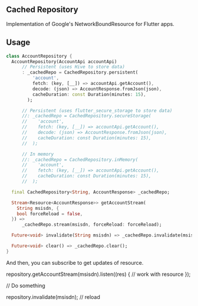 ## Cached Repository

Implementation of Google's NetworkBoundResource for Flutter apps.

## Usage

```dart
class AccountRepository {
  AccountRepository(AccountApi accountApi)
      // Persistent (uses Hive to store data)
      : _cachedRepo = CachedRepository.persistent(
          'account',
          fetch: (key, [__]) => accountApi.getAccount(),
          decode: (json) => AccountResponse.fromJson(json),
          cacheDuration: const Duration(minutes: 15),
        );

      // Persistent (uses flutter_secure_storage to store data)
      //: _cachedRepo = CachedRepository.secureStorage(
      //    'account',
      //    fetch: (key, [__]) => accountApi.getAccount(),
      //    decode: (json) => AccountResponse.fromJson(json),
      //    cacheDuration: const Duration(minutes: 15),
      //  );

      // In memory
      //: _cachedRepo = CachedRepository.inMemory(
      //    'account',
      //    fetch: (key, [__]) => accountApi.getAccount(),
      //    cacheDuration: const Duration(minutes: 15),
      //  );

  final CachedRepository<String, AccountResponse> _cachedRepo;

  Stream<Resource<AccountResponse>> getAccountStream(
    String msisdn, {
    bool forceReload = false,
  }) =>
      _cachedRepo.stream(msisdn, forceReload: forceReload);

  Future<void> invalidate(String msisdn) => _cachedRepo.invalidate(msisdn);

  Future<void> clear() => _cachedRepo.clear();
}

```
And then, you can subscribe to get updates of resource.

repository.getAccountStream(msisdn).listen((res) {
// work with resource
});

// Do something

repository.invalidate(msisdn); // reload
```
